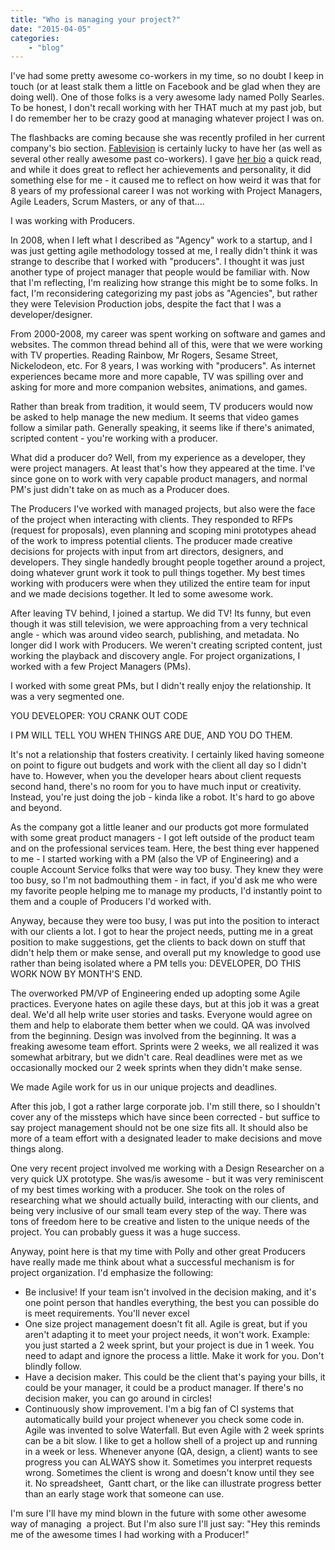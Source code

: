 ```yaml
---
title: "Who is managing your project?"
date: "2015-04-05"
categories:
	- "blog"
---
```


I've had some pretty awesome co-workers in my time, so no doubt I keep in touch (or at least stalk them a little on Facebook and be glad when they are doing well). One of those folks is a very awesome lady named Polly Searles. To be honest, I don't recall working with her THAT much at my past job, but I do remember her to be crazy good at managing whatever project I was on.

The flashbacks are coming because she was recently profiled in her current company's bio section. [Fablevision](http://www.fablevisionstudios.com/) is certainly lucky to have her (as well as several other really awesome past co-workers). I gave [her bio](http://www.fablevisionstudios.com/blog/2015/3/27/fablefriday-polly-searles-producer) a quick read, and while it does great to reflect her achievements and personality, it did something else for me - it caused me to reflect on how weird it was that for 8 years of my professional career I was not working with Project Managers, Agile Leaders, Scrum Masters, or any of that....

I was working with Producers.

In 2008, when I left what I described as "Agency" work to a startup, and I was just getting agile methodology tossed at me, I really didn't think it was strange to describe that I worked with "producers". I thought it was just another type of project manager that people would be familiar with. Now that I'm reflecting, I'm realizing how strange this might be to some folks. In fact, I'm reconsidering categorizing my past jobs as "Agencies", but rather they were Television Production jobs, despite the fact that I was a developer/designer.

From 2000-2008, my career was spent working on software and games and websites. The common thread behind all of this, were that we were working with TV properties. Reading Rainbow, Mr Rogers, Sesame Street, Nickelodeon, etc. For 8 years, I was working with "producers". As internet experiences became more and more capable, TV was spilling over and asking for more and more companion websites, animations, and games.

Rather than break from tradition, it would seem, TV producers would now be asked to help manage the new medium. It seems that video games follow a similar path. Generally speaking, it seems like if there's animated, scripted content - you're working with a producer.

What did a producer do? Well, from my experience as a developer, they were project managers. At least that's how they appeared at the time. I've since gone on to work with very capable product managers, and normal PM's just didn't take on as much as a Producer does.

The Producers I've worked with managed projects, but also were the face of the project when interacting with clients. They responded to RFPs (request for proposals), even planning and scoping mini prototypes ahead of the work to impress potential clients. The producer made creative decisions for projects with input from art directors, designers, and developers. They single handedly brought people together around a project, doing whatever grunt work it took to pull things together. My best times working with producers were when they utilized the entire team for input and we made decisions together. It led to some awesome work.

After leaving TV behind, I joined a startup. We did TV! Its funny, but even though it was still television, we were approaching from a very technical angle - which was around video search, publishing, and metadata. No longer did I work with Producers. We weren't creating scripted content, just working the playback and discovery angle. For project organizations, I worked with a few Project Managers (PMs).

I worked with some great PMs, but I didn't really enjoy the relationship. It was a very segmented one.

YOU DEVELOPER: YOU CRANK OUT CODE

I PM WILL TELL YOU WHEN THINGS ARE DUE, AND YOU DO THEM.

It's not a relationship that fosters creativity. I certainly liked having someone on point to figure out budgets and work with the client all day so I didn't have to. However, when you the developer hears about client requests second hand, there's no room for you to have much input or creativity. Instead, you're just doing the job - kinda like a robot. It's hard to go above and beyond.

As the company got a little leaner and our products got more formulated with some great product managers - I got left outside of the product team and on the professional services team. Here, the best thing ever happened to me - I started working with a PM (also the VP of Engineering) and a couple Account Service folks that were way too busy. They knew they were too busy, so I'm not badmouthing them - in fact, if you'd ask me who were my favorite people helping me to manage my products, I'd instantly point to them and a couple of Producers I'd worked with.

Anyway, because they were too busy, I was put into the position to interact with our clients a lot. I got to hear the project needs, putting me in a great position to make suggestions, get the clients to back down on stuff that didn't help them or make sense, and overall put my knowledge to good use rather than being isolated where a PM tells you: DEVELOPER, DO THIS WORK NOW BY MONTH'S END.

The overworked PM/VP of Engineering ended up adopting some Agile practices. Everyone hates on agile these days, but at this job it was a great deal. We'd all help write user stories and tasks. Everyone would agree on them and help to elaborate them better when we could. QA was involved from the beginning. Design was involved from the beginning. It was a freaking awesome team effort. Sprints were 2 weeks, we all realized it was somewhat arbitrary, but we didn't care. Real deadlines were met as we occasionally mocked our 2 week sprints when they didn't make sense.

We made Agile work for us in our unique projects and deadlines.

After this job, I got a rather large corporate job. I'm still there, so I shouldn't cover any of the missteps which have since been corrected - but suffice to say project management should not be one size fits all. It should also be more of a team effort with a designated leader to make decisions and move things along.

One very recent project involved me working with a Design Researcher on a very quick UX prototype. She was/is awesome - but it was very reminiscent of my best times working with a producer. She took on the roles of researching what we should actually build, interacting with our clients, and being very inclusive of our small team every step of the way. There was tons of freedom here to be creative and listen to the unique needs of the project. You can probably guess it was a huge success.

Anyway, point here is that my time with Polly and other great Producers have really made me think about what a successful mechanism is for project organization. I'd emphasize the following:

- Be inclusive! If your team isn't involved in the decision making, and it's one point person that handles everything, the best you can possible do is meet requirements. You'll never excel
- One size project management doesn't fit all. Agile is great, but if you aren't adapting it to meet your project needs, it won't work. Example: you just started a 2 week sprint, but your project is due in 1 week. You need to adapt and ignore the process a little. Make it work for you. Don't blindly follow.
- Have a decision maker. This could be the client that's paying your bills, it could be your manager, it could be a product manager. If there's no decision maker, you can go around in circles!
- Continuously show improvement. I'm a big fan of CI systems that automatically build your project whenever you check some code in. Agile was invented to solve Waterfall. But even Agile with 2 week sprints can be a bit slow. I like to get a hollow shell of a project up and running in a week or less. Whenever anyone (QA, design, a client) wants to see progress you can ALWAYS show it. Sometimes you interpret requests wrong. Sometimes the client is wrong and doesn't know until they see it. No spreadsheet,  Gantt chart, or the like can illustrate progress better than an early stage work that someone can use.

I'm sure I'll have my mind blown in the future with some other awesome way of managing  a project. But I'm also sure I'll just say: "Hey this reminds me of the awesome times I had working with a Producer!"
